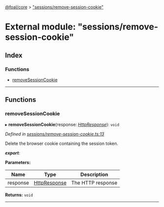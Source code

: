 [@foal/core](../README.md) > ["sessions/remove-session-cookie"](../modules/_sessions_remove_session_cookie_.md)

# External module: "sessions/remove-session-cookie"

## Index

### Functions

* [removeSessionCookie](_sessions_remove_session_cookie_.md#removesessioncookie)

---

## Functions

<a id="removesessioncookie"></a>

###  removeSessionCookie

▸ **removeSessionCookie**(response: *[HttpResponse](../classes/_core_http_http_responses_.httpresponse.md)*): `void`

*Defined in [sessions/remove-session-cookie.ts:13](https://github.com/FoalTS/foal/blob/538afb23/packages/core/src/sessions/remove-session-cookie.ts#L13)*

Delete the browser cookie containing the session token.

*__export__*: 

**Parameters:**

| Name | Type | Description |
| ------ | ------ | ------ |
| response | [HttpResponse](../classes/_core_http_http_responses_.httpresponse.md) |  The HTTP response |

**Returns:** `void`

___

